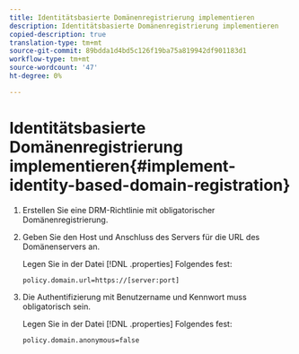```yaml
---
title: Identitätsbasierte Domänenregistrierung implementieren
description: Identitätsbasierte Domänenregistrierung implementieren
copied-description: true
translation-type: tm+mt
source-git-commit: 89bdda1d4bd5c126f19ba75a819942df901183d1
workflow-type: tm+mt
source-wordcount: '47'
ht-degree: 0%

---
```



# Identitätsbasierte Domänenregistrierung implementieren{#implement-identity-based-domain-registration}

1. Erstellen Sie eine DRM-Richtlinie mit obligatorischer Domänenregistrierung.
1. Geben Sie den Host und Anschluss des Servers für die URL des Domänenservers an.

   Legen Sie in der Datei [!DNL .properties] Folgendes fest:

   ```
   policy.domain.url=https://[server:port] 
   ```

1. Die Authentifizierung mit Benutzername und Kennwort muss obligatorisch sein.

   Legen Sie in der Datei [!DNL .properties] Folgendes fest:

   ```
   policy.domain.anonymous=false 
   ```
